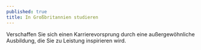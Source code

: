 ```yaml
---
published: true
title: In Großbritannien studieren
---
```

Verschaffen Sie sich einen Karrierevorsprung durch eine außergewöhnliche Ausbildung, die Sie zu Leistung inspirieren wird.
